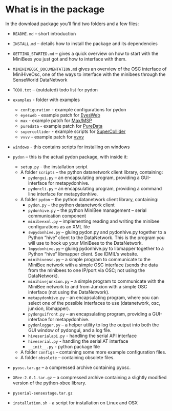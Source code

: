 # What is in the package

In the download package you’ll find two folders and a few files:

* `README.md` – short introduction
* `INSTALL.md` – details how to install the package and its dependencies
* `GETTING_STARTED.md` – gives a quick overview on how to start with the MiniBees you just got and how to interface with them.
* `MINIHIVEOSC_DOCUMENTATION.md` gives an overview of the OSC interface of MiniHiveOsc, one of the ways to interface with the minibees through the SenseWorld DataNetwork
* `TODO.txt` – (outdated) todo list for pydon

* `examples` - folder with examples
    * `configuration` - example configurations for pydon
    * `eyesweb` - example patch for [EyesWeb](http://www.infomus.org/eyesweb_eng.php)
    * `max` - example patch for [Max/MSP](https://cycling74.com/products/max)
    * `puredata` - example patch for [PureData](http://puredata.info)
    * `supercollider` - example scripts for [SuperCollider](http://supercollider.github.io)
    * `vvvv` - example patch for [vvvv](https://vvvv.org)

* `windows` - this contains scripts for installing on windows

* `pydon` – this is the actual pydon package, with inside it:
    * `setup.py` - the installation script
    * A folder `scripts` – the python datanetwork client library, containing:
        * `pydongui.py` – an encapsulating program, providing a GUI-interface for metapydonhive.
        * `pydoncli.py` – an encapsulating program, providing a command line interface for metapydonhive.
    * A folder `pydon` – the python datanetwork client library, containing:
        * `pydon.py` – the python datanetwork client
        * `pydonhive.py` – the python MiniBee management – serial communication component
        * `minibeexml.py` – implementing reading and writing the minibee configurations as an XML file
        * `swpydonhive.py` – gluing pydon.py and pydonhive.py together to a Python “hive” client to the DataNetwork. This is the program you will use to hook up your MiniBees to the DataNetwork.
        * `lmpydonhive.py` – gluing pydonhive.py to libmapper together to a Python “hive” libmapper client. See IDMIL’s website.
        * `minihiveosc.py` – a simple program to communicate to the MiniBee network with a simple OSC interface (sends the data from the minibees to one IP/port via OSC; not using the DataNetwork).
        * `minihivejunxion.py` – a simple program to communicate with the MiniBee network to and from Junxion with a simple OSC interface (not using the DataNetwork).
        * `metapydonhive.py` – an encapsulating program, where you can select one of the possible interfaces to use (datanetwork, osc, junxion, libmapper).
        * `pydonguifront.py` – an encapsulating program, providing a GUI-interface for metapydonhive.
        * `pydonlogger.py` – a helper utility to log the output into both the GUI window of pydongui, and a log file.
        * `hiveserialapi.py` - handling the serial API interface
        * `hiveserial.py` - handling the serial AT interface
        * `__init__.py` - python package file
    * A folder `configs` – containing some more example configuration files.
    * A folder `obsolete` – containing obsolete files.
* `pyosc.tar.gz` – a compressed archive containing pyosc.
* `XBee-2.0.1.tar.gz` – a compressed archive containing a slightly modified version of the python-xbee library.
* `pyserial-sensestage.tar.gz`
* `installation.sh` - a script for installation on Linux and OSX
